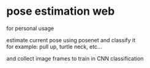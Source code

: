 # pose estimation web

for personal usage  

estimate current pose using posenet and classify it  
for example: pull up, turtle neck, etc...

and collect image frames to train in CNN classification
